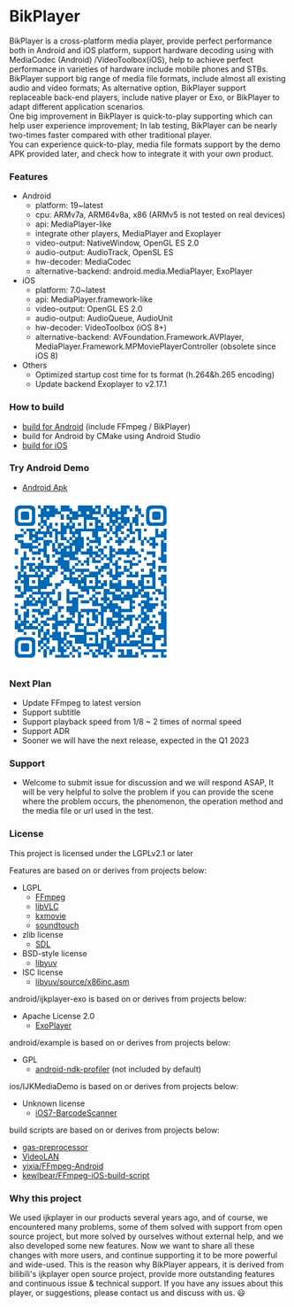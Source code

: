 # BikPlayer
BikPlayer is a cross-platform media player, provide perfect performance both in Android and iOS platform, support hardware decoding using with MediaCodec (Android) /VideoToolbox(iOS), help to achieve perfect performance in varieties of hardware include mobile phones and STBs.  
BikPlayer support big range of media file formats, include almost all existing audio and video formats; As alternative option, BikPlayer support replaceable back-end players, include native player or Exo, or BikPlayer to adapt different application scenarios.  
One big improvement in BikPlayer is quick-to-play supporting which can help user experience improvement; In lab testing, BikPlayer can be nearly two-times faster compared with other traditional player.  
You can experience quick-to-play, media file formats support by the demo APK provided later, and check how to integrate it with your own product.

### Features
- Android 
  - platform: 19~latest
  - cpu: ARMv7a, ARM64v8a, x86 (ARMv5 is not tested on real devices)
  - api: MediaPlayer-like
  - integrate other players, MediaPlayer and Exoplayer
  - video-output: NativeWindow, OpenGL ES 2.0
  - audio-output: AudioTrack, OpenSL ES
  - hw-decoder: MediaCodec
  - alternative-backend: android.media.MediaPlayer, ExoPlayer
- iOS
  - platform: 7.0~latest
  - api: MediaPlayer.framework-like
  - video-output: OpenGL ES 2.0
  - audio-output: AudioQueue, AudioUnit
  - hw-decoder: VideoToolbox (iOS 8+)
  - alternative-backend: AVFoundation.Framework.AVPlayer, MediaPlayer.Framework.MPMoviePlayerController (obsolete since iOS 8)
- Others
  - Optimized startup cost time for ts format (h.264&h.265 encoding)
  - Update backend Exoplayer to v2.17.1

### How to build
  - [build for Android](doc/build_android.md) (include FFmpeg / BikPlayer)
  - build for Android by CMake using Android Studio
  - [build for iOS](doc/build_iOS.md)


### Try Android Demo
-  [Android Apk](https://github.com/valoroso-dev/BikPlayer/blob/master/demo/BikPlayer.apk)

![android demo](doc/android_demo.png)

### Next Plan
- Update FFmpeg to latest version
- Support subtitle
- Support playback speed from 1/8 ~ 2 times of normal speed
- Support ADR
- Sooner we will have the next release, expected in the Q1 2023

### Support
- Welcome to submit issue for discussion and we will respond ASAP, It will be very helpful to solve the problem if you can provide the scene where the problem occurs, the phenomenon, the operation method and the media file or url used in the test.

### License

This project is licensed under the LGPLv2.1 or later

Features are based on or derives from projects below:
- LGPL
  - [FFmpeg](http://git.videolan.org/?p=ffmpeg.git)
  - [libVLC](http://git.videolan.org/?p=vlc.git)
  - [kxmovie](https://github.com/kolyvan/kxmovie)
  - [soundtouch](http://www.surina.net/soundtouch/sourcecode.html)
- zlib license
  - [SDL](http://www.libsdl.org)
- BSD-style license
  - [libyuv](https://code.google.com/p/libyuv/)
- ISC license
  - [libyuv/source/x86inc.asm](https://code.google.com/p/libyuv/source/browse/trunk/source/x86inc.asm)

android/ijkplayer-exo is based on or derives from projects below:
- Apache License 2.0
  - [ExoPlayer](https://github.com/google/ExoPlayer)

android/example is based on or derives from projects below:
- GPL
  - [android-ndk-profiler](https://github.com/richq/android-ndk-profiler) (not included by default)

ios/IJKMediaDemo is based on or derives from projects below:
- Unknown license
  - [iOS7-BarcodeScanner](https://github.com/jpwiddy/iOS7-BarcodeScanner)

build scripts are based on or derives from projects below:
- [gas-preprocessor](http://git.libav.org/?p=gas-preprocessor.git)
- [VideoLAN](http://git.videolan.org)
- [yixia/FFmpeg-Android](https://github.com/yixia/FFmpeg-Android)
- [kewlbear/FFmpeg-iOS-build-script](https://github.com/kewlbear/FFmpeg-iOS-build-script) 

### Why this project
We used ijkplayer in our products several years ago, and of course, we encountered many problems, some of them solved with support from open source project, but more solved by ourselves without external help, and we also developed some new features. 
Now we want to share all these changes with more users, and continue supporting it to be more powerful and wide-used. This is the reason why BikPlayer appears, it is derived from bilibili's ijkplayer open source project, provide more outstanding features and continuous issue & technical support. 
If you have any issues about this player, or suggestions, please contact us and discuss with us. :smiley: 
